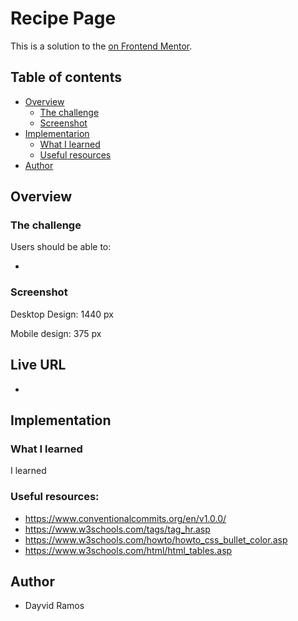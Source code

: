 # Recipe Page

This is a solution to the [ on Frontend Mentor]().

## Table of contents

- [Overview](#overview)
  - [The challenge](#the-challenge)
  - [Screenshot](#screenshot)
- [Implementarion](#implementation)
  - [What I learned](#what-i-learned)
  - [Useful resources](#useful-resources)
- [Author](#author)

## Overview

### The challenge

Users should be able to:

- 

### Screenshot
Desktop Design: 1440 px <br>



Mobile design: 375 px


## Live URL
- 

## Implementation

### What I learned
I learned 

### Useful resources:
- https://www.conventionalcommits.org/en/v1.0.0/
- https://www.w3schools.com/tags/tag_hr.asp
- https://www.w3schools.com/howto/howto_css_bullet_color.asp
- https://www.w3schools.com/html/html_tables.asp
## Author
- Dayvid Ramos